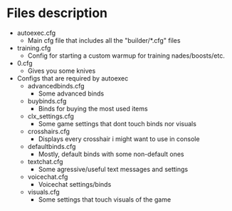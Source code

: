 # Files description
-  autoexec.cfg 
    - Main cfg file that includes all the "builder/*.cfg" files
-  training.cfg
    - Config for starting a custom warmup for training nades/boosts/etc.
-  0.cfg
    - Gives you some knives
- Configs that are required by autoexec
    - advancedbinds.cfg
	    - Some advanced binds
	- buybinds.cfg
		- Binds for buying the most used items
	- clx_settings.cfg
	    - Some game settings that dont touch binds nor visuals
	- crosshairs.cfg
		- Displays every crosshair i might want to use in console
	- defaultbinds.cfg
		- Mostly, default binds with some non-default ones
	- textchat.cfg
		- Some agressive/useful text messages and settings
	- voicechat.cfg 
		- Voicechat settings/binds
	- visuals.cfg
	    - Some settings that touch visuals of the game